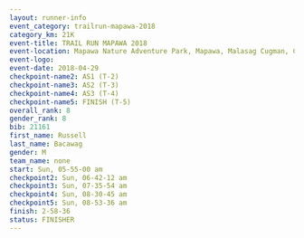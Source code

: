 ```yaml
---
layout: runner-info 
event_category: trailrun-mapawa-2018 
category_km: 21K 
event-title: TRAIL RUN MAPAWA 2018 
event-location: Mapawa Nature Adventure Park, Mapawa, Malasag Cugman, Cagayan de Oro Philippines 
event-logo: 
event-date: 2018-04-29 
checkpoint-name2: AS1 (T-2) 
checkpoint-name3: AS2 (T-3) 
checkpoint-name4: AS3 (T-4) 
checkpoint-name5: FINISH (T-5) 
overall_rank: 8
gender_rank: 8
bib: 21161
first_name: Russell
last_name: Bacawag
gender: M
team_name: none
start: Sun, 05-55-00 am
checkpoint2: Sun, 06-42-12 am
checkpoint3: Sun, 07-35-54 am
checkpoint4: Sun, 08-30-45 am
checkpoint5: Sun, 08-53-36 am
finish: 2-58-36
status: FINISHER
---
```

